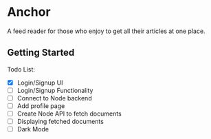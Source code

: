 # Anchor

A feed reader for those who enjoy to get all their articles at one place.

## Getting Started

Todo List:

- [x] Login/Signup UI
- [ ] Login/Signup Functionality
- [ ] Connect to Node backend
- [ ] Add profile page
- [ ] Create Node API to fetch documents
- [ ] Displaying fetched documents
- [ ] Dark Mode
